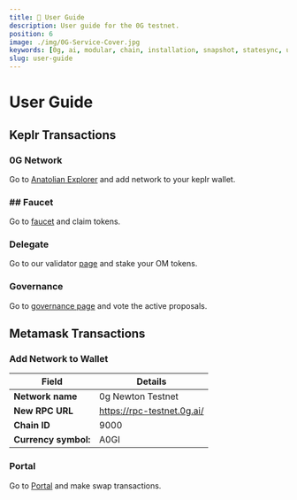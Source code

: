 ```yaml
---
title: 👤 User Guide
description: User guide for the 0G testnet.
position: 6
image: ./img/0G-Service-Cover.jpg
keywords: [0g, ai, modular, chain, installation, snapshot, statesync, update]
slug: user-guide
---
```


# User Guide 

## Keplr Transactions

### 0G Network
Go to [Anatolian Explorer](https://cosmos-testnet.anatolianteam.com/wallet/suggest) and add network to your keplr wallet.

### ## Faucet

Go to [faucet](https://faucet.0g.ai/) and claim tokens.

### Delegate

Go to our validator [page](https://cosmos-testnet.anatolianteam.com/0G/staking/evmosvaloper1uky3zqxv8hpz7q69fw7z0m3gwwtdj79m2rmr5a) and stake your OM tokens.

### Governance

Go to [governance page](https://cosmos-testnet.anatolianteam.com/CrossFinance/gov) and vote the active proposals.

## Metamask Transactions

### Add Network to Wallet
| Field | Details |
| ------------ | ------------ |
| **Network name** |0g Newton Testnet |
| **New RPC URL** | https://rpc-testnet.0g.ai/ |
| **Chain ID** | 9000 |
| **Currency symbol:** | A0GI |

### Portal

Go to [Portal](https://portal.0g.ai/) and make swap transactions.

